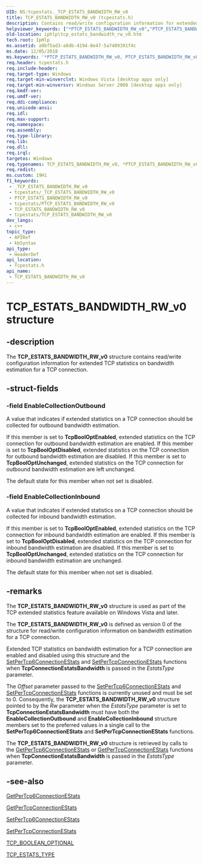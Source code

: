 ```yaml
---
UID: NS:tcpestats._TCP_ESTATS_BANDWIDTH_RW_v0
title: TCP_ESTATS_BANDWIDTH_RW_v0 (tcpestats.h)
description: Contains read/write configuration information for extended TCP statistics on bandwidth estimation for a TCP connection.
helpviewer_keywords: ["*PTCP_ESTATS_BANDWIDTH_RW_v0","PTCP_ESTATS_BANDWIDTH_RW_v0","PTCP_ESTATS_BANDWIDTH_RW_v0 structure pointer [IP Helper]","TCP_ESTATS_BANDWIDTH_RW_v0","TCP_ESTATS_BANDWIDTH_RW_v0 structure [IP Helper]","iphlp.tcp_estats_bandwidth_rw_v0","tcpestats/PTCP_ESTATS_BANDWIDTH_RW_v0","tcpestats/TCP_ESTATS_BANDWIDTH_RW_v0"]
old-location: iphlp\tcp_estats_bandwidth_rw_v0.htm
tech.root: IpHlp
ms.assetid: a9bf5ad3-a8db-4194-8e47-5a7409391f4c
ms.date: 12/05/2018
ms.keywords: '*PTCP_ESTATS_BANDWIDTH_RW_v0, PTCP_ESTATS_BANDWIDTH_RW_v0, PTCP_ESTATS_BANDWIDTH_RW_v0 structure pointer [IP Helper], TCP_ESTATS_BANDWIDTH_RW_v0, TCP_ESTATS_BANDWIDTH_RW_v0 structure [IP Helper], iphlp.tcp_estats_bandwidth_rw_v0, tcpestats/PTCP_ESTATS_BANDWIDTH_RW_v0, tcpestats/TCP_ESTATS_BANDWIDTH_RW_v0'
req.header: tcpestats.h
req.include-header: 
req.target-type: Windows
req.target-min-winverclnt: Windows Vista [desktop apps only]
req.target-min-winversvr: Windows Server 2008 [desktop apps only]
req.kmdf-ver: 
req.umdf-ver: 
req.ddi-compliance: 
req.unicode-ansi: 
req.idl: 
req.max-support: 
req.namespace: 
req.assembly: 
req.type-library: 
req.lib: 
req.dll: 
req.irql: 
targetos: Windows
req.typenames: TCP_ESTATS_BANDWIDTH_RW_v0, *PTCP_ESTATS_BANDWIDTH_RW_v0
req.redist: 
ms.custom: 19H1
f1_keywords:
 - _TCP_ESTATS_BANDWIDTH_RW_v0
 - tcpestats/_TCP_ESTATS_BANDWIDTH_RW_v0
 - PTCP_ESTATS_BANDWIDTH_RW_v0
 - tcpestats/PTCP_ESTATS_BANDWIDTH_RW_v0
 - TCP_ESTATS_BANDWIDTH_RW_v0
 - tcpestats/TCP_ESTATS_BANDWIDTH_RW_v0
dev_langs:
 - c++
topic_type:
 - APIRef
 - kbSyntax
api_type:
 - HeaderDef
api_location:
 - Tcpestats.h
api_name:
 - TCP_ESTATS_BANDWIDTH_RW_v0
---
```


# TCP_ESTATS_BANDWIDTH_RW_v0 structure


## -description

The <b>TCP_ESTATS_BANDWIDTH_RW_v0</b> structure contains read/write configuration information for extended TCP statistics on bandwidth estimation for a TCP connection.

## -struct-fields

### -field EnableCollectionOutbound

A value that indicates if extended statistics on a TCP connection should be collected for outbound bandwidth estimation. 

If this member is set to <b>TcpBoolOptEnabled</b>, extended statistics on the TCP connection for outbound bandwidth estimation are enabled. If this member is set to <b>TcpBoolOptDisabled</b>, extended statistics on the TCP connection for outbound bandwidth estimation are disabled. If this member is set to <b>TcpBoolOptUnchanged</b>, extended statistics on the TCP connection for outbound bandwidth estimation are left unchanged. 

The default state for this member when not set is disabled.

### -field EnableCollectionInbound

A value that indicates if extended statistics on a TCP connection should be collected for inbound bandwidth estimation. 

If this member is set to <b>TcpBoolOptEnabled</b>, extended statistics on the TCP connection for inbound bandwidth estimation are enabled. If this member is set to <b>TcpBoolOptDisabled</b>, extended statistics on the TCP connection for inbound bandwidth estimation are disabled. If this member is set to <b>TcpBoolOptUnchanged</b>, extended statistics on the TCP connection for inbound bandwidth estimation are unchanged. 

The default state for this member when not set is disabled.

## -remarks

The <b>TCP_ESTATS_BANDWIDTH_RW_v0</b> structure is used as part of the TCP extended statistics feature available on Windows Vista and later. 

The <b>TCP_ESTATS_BANDWIDTH_RW_v0</b> is defined as version 0 of the structure for  read/write configuration information on bandwidth estimation for a TCP connection.  

Extended TCP statistics on bandwidth estimation for a TCP connection are enabled and disabled using this structure and the <a href="https://docs.microsoft.com/windows/desktop/api/iphlpapi/nf-iphlpapi-setpertcp6connectionestats">SetPerTcp6ConnectionEStats</a> and <a href="https://docs.microsoft.com/windows/desktop/api/iphlpapi/nf-iphlpapi-setpertcpconnectionestats">SetPerTcpConnectionEStats</a> functions when <b>TcpConnectionEstatsBandwidth</b> is passed in the <i>EstatsType</i> parameter.

The <i>Offset</i> parameter passed to the <a href="https://docs.microsoft.com/windows/desktop/api/iphlpapi/nf-iphlpapi-setpertcp6connectionestats">SetPerTcp6ConnectionEStats</a> and <a href="https://docs.microsoft.com/windows/desktop/api/iphlpapi/nf-iphlpapi-setpertcpconnectionestats">SetPerTcpConnectionEStats</a> functions is currently unused and must be set to 0. Consequently, the <b>TCP_ESTATS_BANDWIDTH_RW_v0</b> structure pointed to by the <i>Rw</i> parameter when the <i>EstatsType</i> parameter is set to <b>TcpConnectionEstatsBandwidth</b> must have both the <b>EnableCollectionOutbound</b> and <b>EnableCollectionInbound</b> structure members set to the preferred values in a single call to the  <b>SetPerTcp6ConnectionEStats</b> and <b>SetPerTcpConnectionEStats</b> functions.

The <b>TCP_ESTATS_BANDWIDTH_RW_v0</b> structure is retrieved by calls to  the <a href="https://docs.microsoft.com/windows/desktop/api/iphlpapi/nf-iphlpapi-getpertcp6connectionestats">GetPerTcp6ConnectionEStats</a> or <a href="https://docs.microsoft.com/windows/desktop/api/iphlpapi/nf-iphlpapi-getpertcpconnectionestats">GetPerTcpConnectionEStats</a> functions when <b>TcpConnectionEstatsBandwidth</b> is passed in the <i>EstatsType</i> parameter.

## -see-also

<a href="https://docs.microsoft.com/windows/desktop/api/iphlpapi/nf-iphlpapi-getpertcp6connectionestats">GetPerTcp6ConnectionEStats</a>



<a href="https://docs.microsoft.com/windows/desktop/api/iphlpapi/nf-iphlpapi-getpertcpconnectionestats">GetPerTcpConnectionEStats</a>



<a href="https://docs.microsoft.com/windows/desktop/api/iphlpapi/nf-iphlpapi-setpertcp6connectionestats">SetPerTcp6ConnectionEStats</a>



<a href="https://docs.microsoft.com/windows/desktop/api/iphlpapi/nf-iphlpapi-setpertcpconnectionestats">SetPerTcpConnectionEStats</a>



<a href="https://docs.microsoft.com/windows/desktop/api/tcpestats/ne-tcpestats-tcp_boolean_optional">TCP_BOOLEAN_OPTIONAL</a>



<a href="https://docs.microsoft.com/windows/desktop/api/tcpestats/ne-tcpestats-tcp_estats_type">TCP_ESTATS_TYPE</a>

